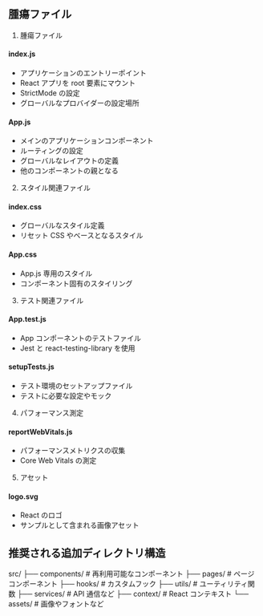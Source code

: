 ## 腫瘍ファイル

1. 腫瘍ファイル

#### index.js

- アプリケーションのエントリーポイント
- React アプリを root 要素にマウント
- StrictMode の設定
- グローバルなプロバイダーの設定場所

#### App.js

- メインのアプリケーションコンポーネント
- ルーティングの設定
- グローバルなレイアウトの定義
- 他のコンポーネントの親となる

2. スタイル関連ファイル

#### index.css

- グローバルなスタイル定義
- リセット CSS やベースとなるスタイル

#### App.css

- App.js 専用のスタイル
- コンポーネント固有のスタイリング

3. テスト関連ファイル

#### App.test.js

- App コンポーネントのテストファイル
- Jest と react-testing-library を使用

#### setupTests.js

- テスト環境のセットアップファイル
- テストに必要な設定やモック

4. パフォーマンス測定

#### reportWebVitals.js

- パフォーマンスメトリクスの収集
- Core Web Vitals の測定

5. アセット

#### logo.svg

- React のロゴ
- サンプルとして含まれる画像アセット

## 推奨される追加ディレクトリ構造

src/
├── components/ # 再利用可能なコンポーネント
├── pages/ # ページコンポーネント
├── hooks/ # カスタムフック
├── utils/ # ユーティリティ関数
├── services/ # API 通信など
├── context/ # React コンテキスト
└── assets/ # 画像やフォントなど
